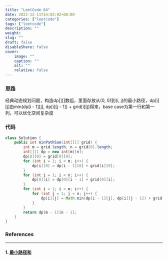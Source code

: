 ```yaml
---
title: "LeetCode 64"
date: 2022-12-11T14:03:02+08:00
categories: ["leetcode"]
tags: ["leetcode"]
description: ""
weight:
slug: ""
draft: false
disableShare: false
cover:
    image: ""
    caption: ""
    alt: ""
    relative: false
---
```


### 思路

经典动态规划问题，构造dp\[\]\[\]数组，里面存放从(0, 0)到(i, j)的最小路径，dp\[i\]\[j\]由min(dp\[i - 1\]\[j\], dp\[i\]\[j - 1\]) + grid\[i\]\[j\]得来，base case为第一行和第一列，可以优化空间复杂度

### 代码

```java
class Solution {
    public int minPathSum(int[][] grid) {
        int m = grid.length, n = grid[0].length;
        int[][] dp = new int[m][n];
        dp[0][0] = grid[0][0];
        for (int i = 1; i < m; i++) {
            dp[i][0] = dp[i - 1][0] + grid[i][0];
        }
        for (int i = 1; i < n; i++) {
            dp[0][i] = dp[0][i - 1] + grid[0][i];
        }
        for (int i = 1; i < m; i++) {
            for (int j = 1; j < n; j++) {
                dp[i][j] = Math.min(dp[i - 1][j], dp[i][j - 1]) + grid[i][j];
            }
        }
        return dp[m - 1][n - 1];
    }
}
```

### References

---

#### 1. [最小路径和](https://leetcode.cn/problems/minimum-path-sum/)
